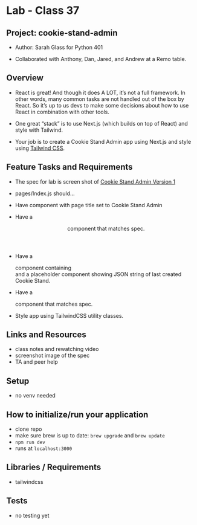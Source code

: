 # Lab - Class 37

## Project: cookie-stand-admin

- Author: Sarah Glass for Python 401

- Collaborated with Anthony, Dan, Jared, and Andrew at a Remo table.

## Overview

- React is great! And though it does A LOT, it’s not a full framework. In other words, many common tasks are not handled out of the box by React. So it’s up to us devs to make some decisions about how to use React in combination with other tools.

- One great “stack” is to use Next.js (which builds on top of React) and style with Tailwind.

- Your job is to create a Cookie Stand Admin app using Next.js and style using [Tailwind CSS](https://tailwindcss.com/docs/guides/nextjs).


## Feature Tasks and Requirements

- The spec for lab is screen shot of [Cookie Stand Admin Version 1](https://codefellows.github.io/code-401-python-guide/curriculum/class-37/lab/cookie-stand-admin-version-1.png)

- pages/Index.js should…
- Have <Head> component with page title set to Cookie Stand Admin
- Have a <header> component that matches spec.
- Have a <main> component containing <form> and a placeholder component showing JSON string of last created Cookie Stand.
- Have a <footer> component that matches spec.
- Style app using TailwindCSS utility classes.

## Links and Resources

- class notes and rewatching video
- screenshot image of the spec
- TA and peer help

## Setup

- no venv needed

## How to initialize/run your application

- clone repo
- make sure brew is up to date: `brew upgrade` and `brew update`
- `npm run dev`
- runs at `localhost:3000`

## Libraries / Requirements

- tailwindcss

## Tests

- no testing yet